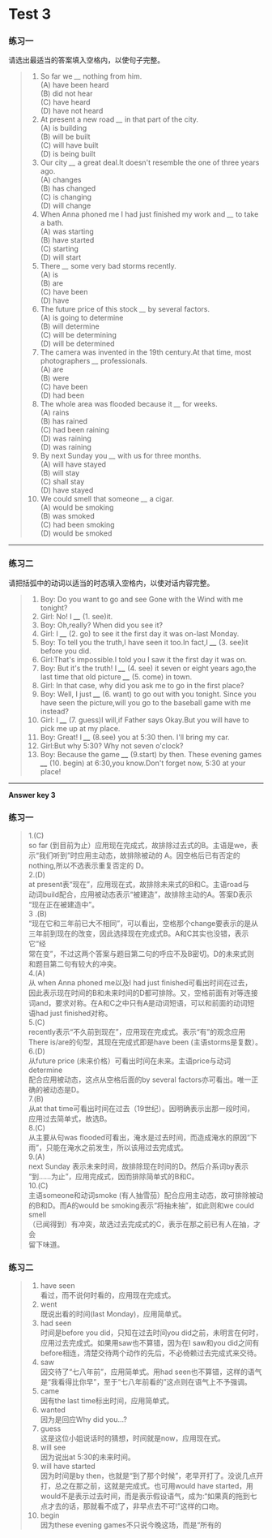 # Test 3

### 练习一

请选出最适当的答案填入空格内，以使句子完整。

> 1. So far we _\_\__ nothing from him.  
>    \(A\) have been heard  
>    \(B\) did not hear  
>    \(C\) have heard  
>    \(D\) have not heard  
> 2. At present a new road _\_\__ in that part of the city.  
>    \(A\) is building  
>    \(B\) will be built  
>    \(C\) will have built  
>    \(D\) is being built  
> 3. Our city _\_\__ a great deal.It doesn't resemble the one of three years ago.  
>    \(A\) changes  
>    \(B\) has changed  
>    \(C\) is changing  
>    \(D\) will change  
> 4. When Anna phoned me I had just finished my work and _\_\__ to take a bath.  
>    \(A\) was starting  
>    \(B\) have started  
>    \(C\) starting  
>    \(D\) will start  
> 5. There _\_\__ some very bad storms recently.  
>    \(A\) is  
>    \(B\) are  
>    \(C\) have been  
>    \(D\) have  
> 6. The future price of this stock _\_\__ by several factors.  
>    \(A\) is going to determine  
>    \(B\) will determine  
>    \(C\) will be determining  
>    \(D\) will be determined  
> 7. The camera was invented in the 19th century.At that time, most photographers _\_\__ professionals.  
>    \(A\) are  
>    \(B\) were  
>    \(C\) have been  
>    \(D\) had been  
> 8. The whole area was flooded because it _\_\__ for weeks.  
>    \(A\) rains  
>    \(B\) has rained  
>    \(C\) had been raining  
>    \(D\) was raining  
>    \(D\) was raining  
> 9. By next Sunday you _\_\__ with us for three months.  
>    \(A\) will have stayed  
>    \(B\) will stay  
>    \(C\) shall stay  
>    \(D\) have stayed  
> 10. We could smell that someone _\_\__ a cigar.  
>     \(A\) would be smoking  
>     \(B\) was smoked  
>     \(C\) had been smoking  
>     \(D\) would be smoked

---

### 练习二

请把括弧中的动词以适当的时态填入空格内，以使对话内容完整。

> 1. Boy: Do you want to go and see Gone with the Wind with me tonight?  
> 2. Girl: No! I _**\_\_**_ \(1. see\)it.  
> 3. Boy: Oh,really? When did you see it?  
> 4. Girl: I _**\_\_**_ \(2. go\) to see it the first day it was on-last Monday.  
> 5. Boy: To tell you the truth,I have seen it too.In fact,I _**\_\_**_ \(3. see\)it before you did.  
> 6. Girl:That's impossible.I told you I saw it the first day it was on.  
> 7. Boy: But it's the truth! I _**\_\_**_ \(4. see\) it seven or eight years ago,the last time that old picture _**\_\_**_ \(5. come\) in town.  
> 8. Girl: In that case, why did you ask me to go in the first place?  
> 9. Boy: Well, I just _**\_\_**_ \(6. want\) to go out with you tonight. Since you have
>    seen the picture,will you go to the baseball game with me instead?  
> 10. Girl: I _**\_\_**_ \(7. guess\)I will,if Father says Okay.But you will have to pick me up at my place.  
> 11. Boy: Great! I _**\_\_**_ \(8.see\) you at 5:30 then. I'll bring my car.  
> 12. Girl:But why 5:30? Why not seven o'clock?  
> 13. Boy: Because the game _**\_\_**_ \(9.start\) by then. These evening games _**\_\_**_ \(10. begin\) at 6:30,you know.Don't forget now, 5:30 at your place!

---

**Answer key 3**

### 练习一

> 1.\(C\)  
> so far \(到目前为止）应用现在完成式，故排除过去式的B。主语是we，表  
> 示“我们听到”时应用主动态，故排除被动的 A。因空格后已有否定的  
> nothing,所以不选表示重复否定的 D。  
> 2.\(D\)  
> at present表“现在”，应用现在式，故排除未来式的B和C。主语road与  
> 动词build配合，应用被动态表示“被建造”，故排除主动的A。答案D表示  
> “现在正在被建造中”。  
> 3 .\(B\)  
> “现在它和三年前已大不相同”，可以看出，空格那个change要表示的是从  
> 三年前到现在的改变，因此选择现在完成式B。A和C其实也没错，表示它“经  
> 常在变”，不过这两个答案与题目第二句的呼应不及B密切。D的未来式则  
> 和题目第二句有较大的冲突。  
> 4.\(A\)  
> 从 when Anna phoned me以及I had just finished可看出时间在过去，  
> 因此表示现在时间的B和未来时间的D都可排除。又，空格前面有对等连接  
> 词and，要求对称。在A和C之中只有A是动词短语，可以和前面的动词短  
> 语had just finished对称。  
> 5.\(C\)  
> recently表示“不久前到现在”，应用现在完成式。表示“有”的观念应用  
> There is/are的句型，其现在完成式即是have been \(主语storms是复数）。  
> 6.\(D\)  
> 从future price \(未来价格）可看出时间在未来。主语price与动词determine  
> 配合应用被动态，这点从空格后面的by several factors亦可看出。唯一正  
> 确的被动态是D。  
> 7.\(B\)  
> 从at that time可看出时间在过去（19世纪）。因明确表示出那一段时间，  
> 应用过去简单式，故选B。  
> 8.\(C\)  
> 从主要从句was flooded可看出，淹水是过去时间，而造成淹水的原因“下  
> 雨”，只能在淹水之前发生，所以该用过去完成式。  
> 9.\(A\)  
> next Sunday 表示未来时间，故排除现在时间的D。然后介系词by表示  
> “到……为止”，应用完成式，因而排除简单式的B和C。  
> 10.\(C\)  
> 主语someone和动词smoke \(有人抽雪茄）配合应用主动态，故可排除被动  
> 的B和D。而A的would be smoking表示“将抽未抽”，如此则和we could smell  
> （已闻得到）有冲突，故选过去完成式的C，表示在那之前已有人在抽，才会  
> 留下味道。

### 练习二

> 1. have seen  
>    看过，而不说何时看的，应用现在完成式。  
> 2. went  
>    既说出看的时间\(last Monday\)，应用简单式。  
> 3. had seen  
>    时间是before you did，只知在过去时间you did之前，未明言在何时，应用过去完成式。如果用saw也不算错，因为在I saw和you did之间有before相连，清楚交待两个动作的先后，不必倚赖过去完成式来交待。  
> 4. saw  
>    因交待了“七八年前”，应用简单式。用had seen也不算错，这样的语气是“我看得比你早”，至于“七八年前看的”这点则在语气上不予强调。  
> 5. came  
>    因有the last time标出时间，应用简单式。  
> 6. wanted  
>    因为是回应Why did you...?  
> 7. guess  
>    这是这位小姐说话时的猜想，时间就是now，应用现在式。  
> 8. will see  
>    因为说出at 5:30的未来时间。  
> 9. will have started  
>    因为时间是by then，也就是“到了那个时候”，老早开打了。没说几点开打，总之在那之前，这就是完成式。也可用would have started，用would不是表示过去时间，而是表示假设语气，成为:“如果真的拖到七点才去的话，那就看不成了，非早点去不可!”这样的口吻。  
> 10. begin  
>     因为these evening games不只说今晚这场，而是“所有的



